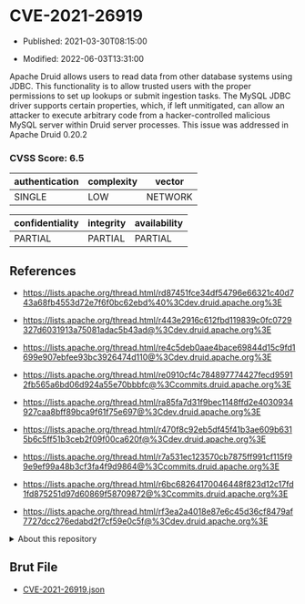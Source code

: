 # CVE-2021-26919

- Published: 2021-03-30T08:15:00

- Modified: 2022-06-03T13:31:00

Apache Druid allows users to read data from other database systems using JDBC. This functionality is to allow trusted users with the proper permissions to set up lookups or submit ingestion tasks. The MySQL JDBC driver supports certain properties, which, if left unmitigated, can allow an attacker to execute arbitrary code from a hacker-controlled malicious MySQL server within Druid server processes. This issue was addressed in Apache Druid 0.20.2

### CVSS Score: **6.5**

| authentication | complexity | vector |
| --- | --- | --- |
| SINGLE | LOW | NETWORK |

| confidentiality | integrity | availability |
| --- | --- | --- |
| PARTIAL | PARTIAL | PARTIAL |

## References

* https://lists.apache.org/thread.html/rd87451fce34df54796e66321c40d743a68fb4553d72e7f6f0bc62ebd%40%3Cdev.druid.apache.org%3E

* https://lists.apache.org/thread.html/r443e2916c612fbd119839c0fc0729327d6031913a75081adac5b43ad@%3Cdev.druid.apache.org%3E

* https://lists.apache.org/thread.html/re4c5deb0aae4bace69844d15c9fd1699e907ebfee93bc3926474d110@%3Cdev.druid.apache.org%3E

* https://lists.apache.org/thread.html/re0910cf4c784897774427fecd95912fb565a6bd06d924a55e70bbbfc@%3Ccommits.druid.apache.org%3E

* https://lists.apache.org/thread.html/ra85fa7d31f9bec1148ffd2e4030934927caa8bff89bca9f61f75e697@%3Cdev.druid.apache.org%3E

* https://lists.apache.org/thread.html/r470f8c92eb5df45f41b3ae609b6315b6c5ff51b3ceb2f09f00ca620f@%3Cdev.druid.apache.org%3E

* https://lists.apache.org/thread.html/r7a531ec123570cb7875ff991cf115f99e9ef99a48b3cf3fa4f9d9864@%3Ccommits.druid.apache.org%3E

* https://lists.apache.org/thread.html/r6bc68264170046448f823d12c17fd1fd875251d97d60869f58709872@%3Ccommits.druid.apache.org%3E

* https://lists.apache.org/thread.html/rf3ea2a4018e87e6c45d36cf8479af7727dcc276edabd2f7cf59e0c5f@%3Cdev.druid.apache.org%3E

<details>
<summary>About this repository</summary> 

  This repository is part of the project [Live Hack CVE](https://github.com/Live-Hack-CVE). Main website can be found [www.live-hack.org](https://www.live-hack.org) 
  
  Made by [Sn0wAlice](https://github.com/Sn0wAlice) for the people that care about security and need to have a feed of the latest CVEs. Hope you enjoy it, don't forget to star the repo and follow me on [Twitter](https://twitter.com/Sn0wAlice) and [Github](https://github.com/Sn0wAlice). And that is my [personnal website](https://www.alice-snow.me/)

  - [Home Page](https://github.com/Live-Hack-CVE)
  - [Framework](https://github.com/Live-Hack-CVE/cve-framework)
  - [CVE database](https://github.com/Live-Hack-CVE/full_database)
  - [Changelog](https://github.com/Live-Hack-CVE/Changelog)
</details>

## Brut File

* [CVE-2021-26919.json](https://raw.githubusercontent.com/Live-Hack-CVE/full_database/main/cves/2021/CVE-2021-26919.json)

